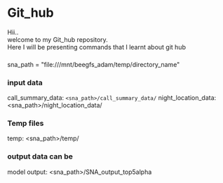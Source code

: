 # Git_hub
Hii..   
welcome to my Git_hub repository.      
Here I will be presenting commands that I learnt about git hub


### 

sna_path = "file:///mnt/beegfs_adam/temp/directory_name"

### input data
call_summary_data: `<sna_path>/call_summary_data/`
night_location_data:  <sna_path>/night_location_data/

### Temp files
temp:  <sna_path>/temp/

### output data can be
model output: <sna_path>/SNA_output_top5alpha
